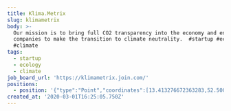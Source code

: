```yaml
---
title: Klima.Metrix
slug: klimametrix
body: >-
  Our mission is to bring full CO2 transparency into the economy and enable
  companies to make the transition to climate neutrality.  #startup #ecology
  #climate
tags:
  - startup
  - ecology
  - climate
job_board_url: 'https://klimametrix.join.com/'
positions:
  - position: '{"type":"Point","coordinates":[13.413276672363283,52.500757728600306]}'
created_at: '2020-03-01T16:25:05.750Z'
---
```


